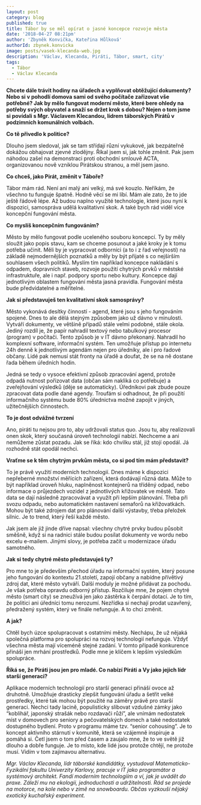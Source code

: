 ```yaml
---
layout: post
category: blog
published: true
title: Tábor by se měl opírat o jasné koncepce rozvoje města
date: '2018-04-27 08:21pm'
author: 'Zbyněk Konvička, Kateřina Hůlková'
authorId: zbynek.konvicka
image: posts/vasek-klecanda-web.jpg
description: 'Václav, Klecanda, Piráti, Tábor, smart, city'
tags:
  - Tábor
  - Václav Klecanda
---
```

**Chcete dále trávit hodiny na úřadech a vyplňovat obtěžující dokumenty? Nebo si v pohodlí domova sami od svého počítače zařizovat vše potřebné? Jak by mělo fungovat moderní město, které bere ohledy na potřeby svých obyvatel a snaží se držet krok s dobou? Nejen o tom jsme si povídali s Mgr. Václavem Klecandou, lídrem táborských Pirátů v podzimních komunálních volbách.**

__Co tě přivedlo k politice?__

Dlouho jsem sledoval, jak se tam střídají různí vykukové, jak bezpáteřně dokážou obhajovat zjevné zlodějny. Říkal jsem si, jak tohle změnit. Pak jsem náhodou zašel na demonstraci proti obchodní smlouvě ACTA, organizovanou nově vzniklou Pirátskou stranou, a měl jsem jasno.

__Co chceš, jako Pirát, změnit v Táboře?__

Tábor mám rád. Není ani malý ani velký, má své kouzlo. Neříkám, že všechno tu funguje špatně. Hodně věcí se mi líbí. Mám ale zato, že to jde ještě řádově lépe. Až budou naplno využité technologie, které jsou nyní k dispozici, samospráva udělá kvalitativní skok. A také bych rád viděl více koncepční fungování města.

__Co myslíš koncepčním fungováním?__

Město by mělo fungovat podle uceleného souboru koncepcí. Ty by měly sloužit jako popis stavu, kam se chceme posunout a jaké kroky je k tomu potřeba učinit. Měli by je vypracovat odborníci (a to i z řad veřejnosti) na základě nejmodernějších poznatků a měly by být přijaté s co nejširším souhlasem všech politiků. Myslím tím například koncepce nakládání s odpadem, dopravních staveb, rozvoje použití chytrých prvků v městské infrastruktuře, ale i např. podpory sportu nebo kultury.  Koncepce dají jednotlivým oblastem fungování města jasná pravidla.  Fungování města bude předvídatelné a měřitelné.

__Jak si představuješ ten kvalitativní skok samosprávy?__

Město vykonává desítky činností - agend, které jsou s jeho fungováním spojené. Dnes to ale dělá stejným způsobem jako už dávno v minulosti. 
Vytváří dokumenty, ve většině případů stále velmi podobné, stále okola.
Jediný rozdíl je, že papír nahradil textový nebo tabulkový procesor (program) v počítači. Tento způsob je v IT dávno překonaný. Nahradil ho komplexní software, informační systém. Ten umožňuje přístup po internetu 24h denně k jednotlivým agendám nejen pro úředníky, ale i pro řadové občany. Lidé pak nemusí stát fronty na úřadě a doufat, že se na ně dostane řada během úředních hodin.

Jedná se tedy o vysoce efektivní způsob zpracování agend, protože odpadá nutnost pořizovat data (občan sám nakliká co potřebuje) a zveřejňování výsledků (děje se automaticky). Úředníkovi pak zbude pouze zpracovat data podle dané agendy. Troufám si odhadnout, že při použití informačního systému bude 80% úřednictva možné zapojit v jiných, užitečnějších činnostech.

__To je dost odvážné tvrzení__

Ano, piráti tu nejsou pro to, aby udržovali status quo. Jsou tu, aby realizovali onen skok, který současná úroveň technologií nabízí.  Nechceme a ani nemůžeme zůstat pozadu. Jak se říká: kdo chvilku stál, již stojí opodál. Já rozhodně stát opodál nechci.

__Vraťme se k těm chytrým prvkům města, co si pod tím mám představit?__

To je právě využití moderních technologií. Dnes máme k dispozici nepřeberné množství měřících zařízení, která dodávají různá data. Může to být například úroveň hluku, naplněnost kontejnerů na tříděný odpad, nebo informace o průjezdech vozidel z jednotlivých křižovatek ve městě.
Tato data se dají následně zpracovávat a využít při lepším plánování. Třeba při svozu odpadu, nebo automatickém nastavení semaforů na křižovatkách. Mohou být také zdrojem dat pro plánování další výstavby, třeba přeložek silnic. Je to trend, který řeší každé město.

Jak jsem ale již jinde dříve napsal: všechny chytré prvky budou působit směšně, když si na radnici stále budou posílat dokumenty ve wordu nebo excelu e-mailem. Jinými slovy, je potřeba začít u modernizace úřadu samotného.

__Jak si tedy chytré město představuješ ty?__

Pro mne to je především přechod úřadu na informační systém, který posune jeho fungování do kontextu 21.století, zapojí občany a nabídne přívětivý zdroj dat, které město vytváří. Další moduly je možné přidávat za pochodu. Je však potřeba opravdu odborný přístup. Rozčiluje mne, že pojem chytré město (smart city) se zneužívá jen jako zástěrka k čerpání dotací. Je to tím, že politici ani úředníci tomu nerozumí.
Nezřídka si nechají prodat uzavřený, předražený systém, který ve finále nefunguje. A to chci změnit.

__A jak?__

Chtěl bych úzce spolupracovat s ostatními městy. Nechápu, že už nějaká společná platforma pro spolupráci na rozvoj technologií nefunguje.  Vždyť všechna města mají víceméně stejné zadání. V tomto případě konkurence přináší jen mrhání prostředků. Podle mne je klíčem k lepším výsledkům spolupráce.

__Říká se, že Piráti jsou jen pro mladé. Co nabízí Piráti a Vy jako jejich lídr starší generaci?__

Aplikace moderních technologií pro starší generaci přináší ovoce až druhotně. Umožňuje drasticky zlepšit fungování úřadu a šetřit velké prostředky, které tak mohou být použité na záměry právě pro starší generaci. Nechci tady lacině, populisticky slibovat vzdušné zámky jako “koblihář, japonský strašák nebo rozdavači růží”, ale vnímám nedostatek míst v domovech pro seniory a pečovatelských domech a také nedostatek dostupného bydlení.  Proto v programu máme tzv. “senior cohousing”.
Je to koncept aktivního stárnutí v komunitě, která se vzájemně inspiruje a pomáhá si. Četl jsem o tom před časem a zaujalo mne, že to ve světě již dlouho a dobře funguje. Je to místo, kde lidé jsou protože chtějí, ne protože musí. Vidím v tom zajímavou alternativu.

_Mgr. Václav Klecanda, lídr táborské kandidátky, vystudoval Matematicko-Fyzikální fakultu Univerzity Karlovy, pracuje v IT jako programátor a systémový architekt. Fandí moderním technologiím a ví, jak je uvádět do praxe. Záleží mu na ekologii, jednoduchosti a udržitelnosti. Rád se projede na motorce, na kole nebo v zimě na snowboardu. Občas vyzkouší nějaký exotický kuchařský experiment._
